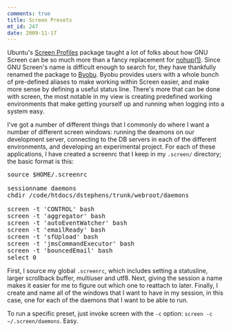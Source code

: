 ```yaml
--- 
comments: true
title: Screen Presets
mt_id: 247
date: 2009-11-17
---
```

Ubuntu's [Screen Profiles](https://wiki.ubuntu.com/ScreenProfiles) package taught a lot of folks about how GNU Screen can be so much more than a fancy replacement for [nohup(1)](http://en.wikipedia.org/wiki/Nohup).  Since GNU Screen's name is difficult enough to search for, they have thankfully renamed the package to [Byobu](https://launchpad.net/byobu).  Byobu provides users with a whole bunch of pre-defined aliases to make working within Screen easier, and make more sense by defining a useful status line.  There's more that can be done with screen, the most notable in my view is creating predefined working environments that make getting yourself up and running when logging into a system easy.

I've got a number of different things that I commonly do where I want a number of different screen windows: running the deamons on our development server, connecting to the DB servers in each of the different environments, and developing an experimental project.  For each of these applications, I have created a screenrc that I keep in my `.screen/` directory; the basic format is this:

<pre class="brush: bash;">
source $HOME/.screenrc

sessionname daemons
chdir /code/htdocs/dstephens/trunk/webroot/daemons

screen -t 'CONTROL' bash
screen -t 'aggregator' bash
screen -t 'autoEventWatcher' bash
screen -t 'emailReady' bash
screen -t 'sfUpload' bash
screen -t 'jmsCommandExecutor' bash
screen -t 'bouncedEmail' bash
select 0
</pre>

First, I source my global `.screenrc`, which includes setting a statusline, larger scrollback buffer, multiuser and utf8.  Next, giving the session a name makes it easier for me to figure out which one to reattach to later. Finally, I create and name all of the windows that I want to have in my session, in this case, one for each of the daemons that I want to be able to run.

To run a specific preset, just invoke screen with the `-c` option: `screen -c ~/.screen/daemons`.  Easy.
